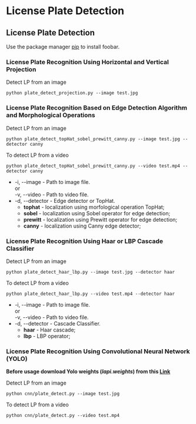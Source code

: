 # License Plate Detection

## License Plate Detection

Use the package manager [pip](https://pip.pypa.io/en/stable/) to install foobar.


### License Plate Recognition Using Horizontal and Vertical Projection

Detect LP from an image
````
python plate_detect_projection.py --image test.jpg
````


### License Plate Recognition Based on Edge Detection Algorithm and Morphological Operations

Detect LP from an image
````
python plate_detect_topHat_sobel_prewitt_canny.py --image test.jpg --detector canny
````

To detect LP from a video
````
python plate_detect_topHat_sobel_prewitt_canny.py --video test.mp4 --detector canny 
````
- -i, --image - Path to image file.\
or \
-v, --video - Path to video file.
- -d, --detector - Edge detector or TopHat.
  - **tophat** - localization using morfological operation TopHat;
  - **sobel** - localization using Sobel operator for edge detection;
  - **prewitt** - localization using Prewitt operator for edge detection;
  - **canny** - localization using Canny edge detector;


### License Plate Recognition Using Haar or LBP Cascade Classifier

Detect LP from an image
````
python plate_detect_haar_lbp.py --image test.jpg --detector haar
````

To detect LP from a video
````
python plate_detect_haar_lbp.py --video test.mp4 --detector haar
````
- -i, --image - Path to image file.\
or \
-v, --video - Path to video file.
- -d, --detector - Cascade Classifier.
  - **haar** - Haar cascade;
  - **lbp** - LBP operator;



### License Plate Recognition Using Convolutional Neural Network (YOLO)
**Before usage download Yolo weights (*lapi.weights*) from this [Link](https://www.kaggle.com/achrafkhazri/yolo-weights-for-licence-plate-detector?select=lapi.weights)**

Detect LP from an image
````
python cnn/plate_detect.py --image test.jpg
````

To detect LP from a video
````
python cnn/plate_detect.py --video test.mp4
````